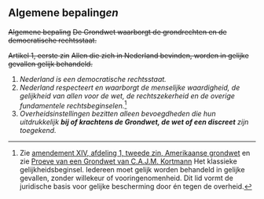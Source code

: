 ## Algemene bepaling*en*
~~Algemene bepaling~~
~~De Grondwet waarborgt de grondrechten en de democratische rechtsstaat.~~

~~Artikel 1, eerste zin~~
~~Allen die zich in Nederland bevinden, worden in gelijke gevallen gelijk behandeld.~~

1. *Nederland is een democratische rechtsstaat.*
2. *Nederland respecteert en waarborgt de menselijke waardigheid, de gelijkheid van allen voor de wet, de rechtszekerheid en de overige fundamentele rechtsbeginselen.*[^1]
3. *Overheidsinstellingen bezitten alleen bevoegdheden die hun uitdrukkelijk ***bij of krachtens de Grondwet, de wet of een discreet*** zijn toegekend.*
    
[^1]: Zie [amendement XIV, afdeling 1, tweede zin, Amerikaanse grondwet](https://www.law.cornell.edu/constitution/amendmentxiv) en zie [Proeve van een Grondwet van C.A.J.M. Kortmann](https://www.denederlandsegrondwet.nl/id/vi54u6q1ochb/proeve_van_een_grondwet_van_c_a_j_m) Het klassieke gelijkheidsbeginsel. Iedereen moet gelijk worden behandeld in gelijke gevallen, zonder willekeur of vooringenomenheid. Dit lid vormt de juridische basis voor gelijke bescherming door én tegen de overheid.
